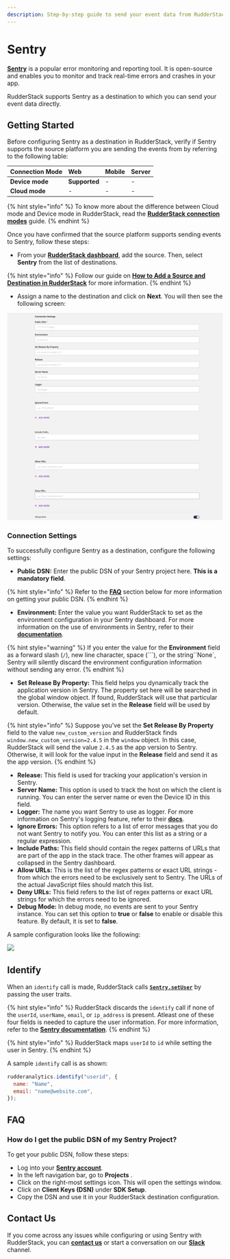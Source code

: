 ```yaml
---
description: Step-by-step guide to send your event data from RudderStack to Sentry.
---
```


# Sentry

[**Sentry**](https://sentry.io/about/) is a popular error monitoring and reporting tool. It is open-source and enables you to monitor and track real-time errors and crashes in your app.

RudderStack supports Sentry as a destination to which you can send your event data directly.

## Getting Started

Before configuring Sentry as a destination in RudderStack, verify if Sentry supports the source platform you are sending the events from by referring to the following table:

| **Connection Mode** | **Web** | **Mobile** | **Server** |
| :--- | :--- | :--- | :--- |
| **Device mode** | **Supported** | - | - |
| **Cloud mode** | - | - | - |

{% hint style="info" %}
To know more about the difference between Cloud mode and Device mode in RudderStack, read the [**RudderStack connection modes**](https://docs.rudderstack.com/get-started/rudderstack-connection-modes) guide.
{% endhint %}

Once you have confirmed that the source platform supports sending events to Sentry, follow these steps:

* From your [**RudderStack dashboard**](https://app.rudderstack.com/), add the source. Then, select **Sentry** from the list of destinations.

{% hint style="info" %}
Follow our guide on [**How to Add a Source and Destination in RudderStack**](https://docs.rudderstack.com/how-to-guides/adding-source-and-destination-rudderstack) for more information.
{% endhint %}

* Assign a name to the destination and click on **Next**. You will then see the following screen:

![Configuration Settings for Sentry](../../.gitbook/assets/sentry.png)

### Connection Settings

To successfully configure Sentry as a destination, configure the following settings:

* **Public DSN:** Enter the public DSN of your Sentry project here. **This is a mandatory field**.

{% hint style="info" %}
Refer to the [**FAQ**](sentry.md#faq) section below for more information on getting your public DSN.
{% endhint %}

* **Environment:** Enter the value you want RudderStack to set as the environment configuration in your Sentry dashboard. For more information on the use of environments in Sentry, refer to their [**documentation**](https://docs.sentry.io/product/sentry-basics/environments/#creating-environments).

{% hint style="warning" %}
If you enter the value for the **Environment** field as a forward slash \(`/`\), new line character, space \(```), or the string``None\`, Sentry will silently discard the environment configuration information without sending any error.
{% endhint %}

* **Set Release By Property:** This field helps you dynamically track the application version in Sentry. The property set here will be searched in the global window object. If found, RudderStack will use that particular version. Otherwise, the value set in the **Release** field will be used by default.

{% hint style="info" %}
Suppose you've set the **Set Release By Property** field to the value `new_custom_version` and RudderStack finds `window.new_custom_version=2.4.5` in the `window` object. In this case, RudderStack will send the value `2.4.5` as the app version to Sentry. Otherwise, it will look for the value input in the **Release** field and send it as the app version.
{% endhint %}

* **Release:** This field is used for tracking your application's version in Sentry.
* **Server Name:** This option is used to track the host on which the client is running. You can enter the server name or even the Device ID in this field.
* **Logger:** The name you want Sentry to use as logger. For more information on Sentry's logging feature, refer to their [**docs**](https://docs.sentry.io/platforms/python/guides/logging/).
* **Ignore Errors:** This option refers to a list of error messages that you do not want Sentry to notify you. You can enter this list as a string or a regular expression.
* **Include Paths:** This field should contain the regex patterns of URLs that are part of the app in the stack trace. The other frames will appear as collapsed in the Sentry dashboard.
* **Allow URLs:** This is the list of the regex patterns or exact URL strings - from which the errors need to be exclusively sent to Sentry. The URLs of the actual JavaScript files should match this list.
* **Deny URLs:** This field refers to the list of regex patterns or exact URL strings for which the errors need to be ignored.
* **Debug Mode:** In debug mode, no events are sent to your Sentry instance. You can set this option to **true** or **false** to enable or disable this feature. By default, it is set to **false**.

A sample configuration looks like the following:

![](https://user-images.githubusercontent.com/59817155/134350654-e0bb6539-040d-4e17-a445-e8c3dbbdbeb0.png)

## Identify

When an `identify` call is made, RudderStack calls [**`Sentry.setUser`**](https://docs.sentry.io/platforms/javascript/enriching-events/identify-user/) by passing the user traits.

{% hint style="info" %}
RudderStack discards the `identify` call if none of the `userId`, `userName`, `email`, or `ip_address` is present. Atleast one of these four fields is needed to capture the user information. For more information, refer to the [**Sentry documentation**](https://docs.sentry.io/platforms/javascript/enriching-events/identify-user/).
{% endhint %}

{% hint style="info" %}
RudderStack maps `userId` to `id` while setting the user in Sentry.
{% endhint %}

A sample `identify` call is as shown:

```javascript
rudderanalytics.identify("userid", {
  name: "Name",
  email: "name@website.com",
});
```

## FAQ

### How do I get the public DSN of my Sentry Project?

To get your public DSN, follow these steps:

* Log into your [**Sentry account**](https://sentry.io/auth/login/).
* In the left navigation bar, go to **Projects** .
* Click on the right-most settings icon. This will open the settings window.
* Click on **Client Keys \(DSN\)** under **SDK Setup**.
* Copy the DSN and use it in your RudderStack destination configuration.

## Contact Us

If you come across any issues while configuring or using Sentry with RudderStack, you can [**contact us**](mailto:docs@rudderstack.com) or start a conversation on our [**Slack**](https://resources.rudderstack.com/join-rudderstack-slack) channel.

